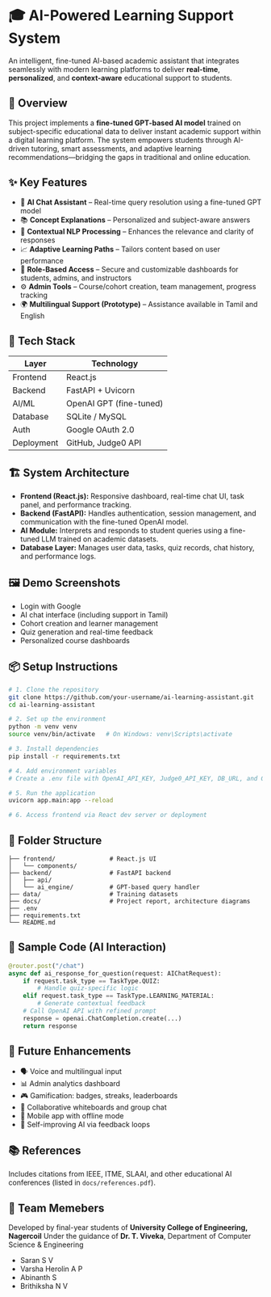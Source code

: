 # 🎓 AI-Powered Learning Support System

An intelligent, fine-tuned AI-based academic assistant that integrates seamlessly with modern learning platforms to deliver **real-time**, **personalized**, and **context-aware** educational support to students.

## 🚀 Overview

This project implements a **fine-tuned GPT-based AI model** trained on subject-specific educational data to deliver instant academic support within a digital learning platform. The system empowers students through AI-driven tutoring, smart assessments, and adaptive learning recommendations—bridging the gaps in traditional and online education.

## ✨ Key Features

* 💬 **AI Chat Assistant** – Real-time query resolution using a fine-tuned GPT model
* 📚 **Concept Explanations** – Personalized and subject-aware answers
* 🧠 **Contextual NLP Processing** – Enhances the relevance and clarity of responses
* 📈 **Adaptive Learning Paths** – Tailors content based on user performance
* 🔐 **Role-Based Access** – Secure and customizable dashboards for students, admins, and instructors
* ⚙️ **Admin Tools** – Course/cohort creation, team management, progress tracking
* 🌍 **Multilingual Support (Prototype)** – Assistance available in Tamil and English

## 🧩 Tech Stack

| Layer      | Technology              |
| ---------- | ----------------------- |
| Frontend   | React.js                |
| Backend    | FastAPI + Uvicorn       |
| AI/ML      | OpenAI GPT (fine-tuned) |
| Database   | SQLite / MySQL          |
| Auth       | Google OAuth 2.0        |
| Deployment | GitHub, Judge0 API      |

## 🏗️ System Architecture

* **Frontend (React.js):** Responsive dashboard, real-time chat UI, task panel, and performance tracking.
* **Backend (FastAPI):** Handles authentication, session management, and communication with the fine-tuned OpenAI model.
* **AI Module:** Interprets and responds to student queries using a fine-tuned LLM trained on academic datasets.
* **Database Layer:** Manages user data, tasks, quiz records, chat history, and performance logs.

## 🖼️ Demo Screenshots

* Login with Google
* AI chat interface (including support in Tamil)
* Cohort creation and learner management
* Quiz generation and real-time feedback
* Personalized course dashboards

## 📦 Setup Instructions

```bash
# 1. Clone the repository
git clone https://github.com/your-username/ai-learning-assistant.git
cd ai-learning-assistant

# 2. Set up the environment
python -m venv venv
source venv/bin/activate   # On Windows: venv\Scripts\activate

# 3. Install dependencies
pip install -r requirements.txt

# 4. Add environment variables
# Create a .env file with OpenAI_API_KEY, Judge0_API_KEY, DB_URL, and Google OAuth credentials

# 5. Run the application
uvicorn app.main:app --reload

# 6. Access frontend via React dev server or deployment
```

## 📂 Folder Structure

```
├── frontend/               # React.js UI
│   └── components/
├── backend/                # FastAPI backend
│   ├── api/
│   └── ai_engine/          # GPT-based query handler
├── data/                   # Training datasets
├── docs/                   # Project report, architecture diagrams
├── .env
├── requirements.txt
└── README.md
```

## 🧪 Sample Code (AI Interaction)

```python
@router.post("/chat")
async def ai_response_for_question(request: AIChatRequest):
    if request.task_type == TaskType.QUIZ:
        # Handle quiz-specific logic
    elif request.task_type == TaskType.LEARNING_MATERIAL:
        # Generate contextual feedback
    # Call OpenAI API with refined prompt
    response = openai.ChatCompletion.create(...)
    return response
```

## 🧠 Future Enhancements

* 🗣️ Voice and multilingual input
* 📊 Admin analytics dashboard
* 🎮 Gamification: badges, streaks, leaderboards
* 🤝 Collaborative whiteboards and group chat
* 📱 Mobile app with offline mode
* 🔁 Self-improving AI via feedback loops

## 📚 References

Includes citations from IEEE, ITME, SLAAI, and other educational AI conferences (listed in `docs/references.pdf`).

## 👥 Team Memebers 

Developed by final-year students of **University College of Engineering, Nagercoil**
Under the guidance of **Dr. T. Viveka**, Department of Computer Science & Engineering

* Saran S V
* Varsha Herolin A P
* Abinanth S
* Brithiksha N V

